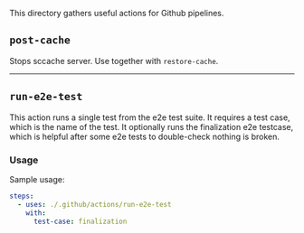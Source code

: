 This directory gathers useful actions for Github pipelines.

## `post-cache`
Stops sccache server. Use together with `restore-cache`.

---

## `run-e2e-test`
This action runs a single test from the e2e test suite. It requires a test case, which is the name of the test.
It optionally runs the finalization e2e testcase, which is helpful after some e2e tests to double-check nothing is broken.

### Usage
Sample usage:
```yaml
steps:
  - uses: ./.github/actions/run-e2e-test
    with:
      test-case: finalization
```
